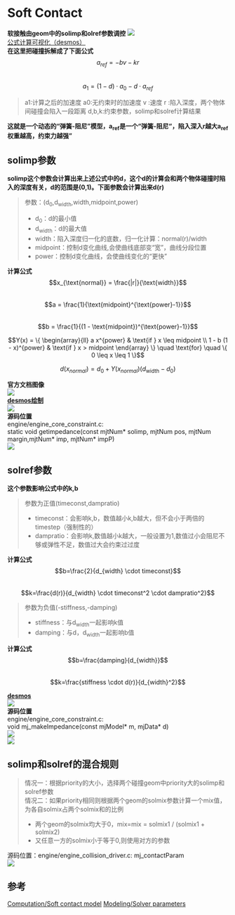 # Soft Contact
**软接触由geom中的solimp和olref参数调控**
![](../../MJCF/asset/soft_solver_param.png)     
[公式计算可视化（desmos）](https://www.desmos.com/calculator/irtgrwjpkb?lang=zh-CN)         
**在这里把碰撞拆解成了下面公式**          
$$a_{ref}=-bv-kr$$      
$$a_{1}=(1-d) \cdot a_{0}-d \cdot a_{ref}$$     
> a1:计算之后的加速度
> a0:无约束时的加速度
> v :速度
> r :陷入深度，两个物体间碰撞会陷入一段距离
> d,b,k:约束参数，solimp和solref计算结果

**这就是一个动态的“弹簧-阻尼”模型，a<sub>ref</sub>是一个“弹簧-阻尼“，陷入深入r越大a<sub>ref</sub>权重越高，约束力越强”**        

## solimp参数       
**solimp这个参数会计算出来上述公式中的d，这个d的计算会和两个物体碰撞时陷入的深度有关，d的范围是(0,1)。下面参数会计算出来d(r)**
> 参数：(d<sub>0</sub>,d<sub>width</sub>,width,midpoint,power)
>- d<sub>0</sub>：d的最小值
>- d<sub>width</sub>：d的最大值
>- width：陷入深度归一化的底数，归一化计算：normal(r)/width
>- midpoint：控制d变化曲线,会使曲线底部变“宽”，曲线分段位置
>- power：控制d变化曲线，会使曲线变化的“更快”

**计算公式**        
$$x_{\text{normal}} = \frac{|r|}{\text{width}}$$        
$$a = \frac{1}{\text{midpoint}^{\text{power}-1}}$$      
$$b = \frac{1}{(1 - \text{midpoint})^{\text{power}-1}}$$        

$$Y(x) = \{
\begin{array}{ll}
a x^{power} & \text{if } x \leq midpoint \\
1 - b (1 - x)^{power} & \text{if } x > midpoint
\end{array}
\}
\quad \text{for} \quad \{ 0 \leq x \leq 1 \}$$      

$$d\left(x_{normal}\right) = d_{0} + Y\left(x_{normal}\right) \left( d_{\text{width}} - d_{0} \right)$$     

**官方文档图像**        
![](../../MJCF/asset/mujoco_doc_solimp.png)         
[**desmos绘制**](https://www.desmos.com/calculator/irtgrwjpkb?lang=zh-CN)       
![](../../MJCF/asset/solimp_img.png)        
**源码位置**        
engine/engine_core_constraint.c:        
static void getimpedance(const mjtNum* solimp, mjtNum pos, mjtNum margin,mjtNum* imp, mjtNum* impP)     
![](../../MJCF/asset/compute_solimp.png)        

## solref参数       
**这个参数影响公式中的k,b**     

> 参数为正值(timeconst,dampratio)
>- timeconst：会影响k,b，数值越小k,b越大，但不会小于两倍的timestep（强制性的）
>- dampratio：会影响k,数值越小k越大，一般设置为1,数值过小会阻尼不够或弹性不足，数值过大会约束过过度

**计算公式**        
$$b=\frac{2}{d_{width} \cdot timeconst}$$       
$$k=\frac{d(r)}{d_{width} \cdot timeconst^2 \cdot dampratio^2}$$        

> 参数为负值(-stiffness,-damping)
>- stiffness：与d<sub>width</sub>一起影响k值
>- damping：与d，d<sub>width</sub>一起影响b值

**计算公式**        
$$b=\frac{damping}{d_{width}}$$     
$$k=\frac{stiffness \cdot d(r)}{d_{width}^2}$$      

[**desmos**](https://www.desmos.com/calculator/irtgrwjpkb?lang=zh-CN)       
![](../../MJCF/asset/solref_desmos.png)     
**源码位置**        
engine/engine_core_constraint.c:        
void mj_makeImpedance(const mjModel* m, mjData* d)      
![](../../MJCF/asset/coompute_solref.png)       
![](../../MJCF/asset/coompute_solref2.png)      

## solimp和solref的混合规则         
> 情况一：根据priority的大小，选择两个碰撞geom中priority大的solimp和solref参数     
> 情况二：如果priority相同则根据两个geom的solmix参数计算一个mix值，为各自solmix占两个solmix和的比例
>* 两个geom的solmix均大于0，mix=mix = solmix1 / (solmix1 + solmix2)
>* 又任意一方的solmix小于等于0,则使用对方的参数
   
源码位置：engine/engine_collision_driver.c: 
mj_contactParam         
![](../../MJCF/asset/mix_con.png)

## 参考
[Computation/Soft contact model](https://mujoco.readthedocs.io/en/latest/computation/index.html#soft-contact-model)
[Modeling/Solver parameters](https://mujoco.readthedocs.io/en/latest/modeling.html#solver-parameters)
